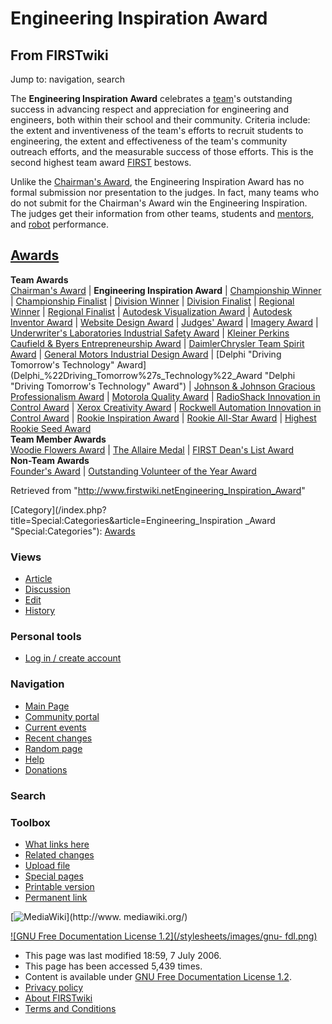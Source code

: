 # Engineering Inspiration Award

## From FIRSTwiki

Jump to: navigation, search

The **Engineering Inspiration Award** celebrates a [team](team)'s outstanding success in advancing respect and appreciation for engineering and engineers, both within their school and their community. Criteria include: the extent and inventiveness of the team's efforts to recruit students to engineering, the extent and effectiveness of the team's community outreach efforts, and the measurable success of those efforts. This is the second highest team award [FIRST](first) bestows.

Unlike the [Chairman's Award](Chairman%27s_Award "Chairman's Award"), the Engineering Inspiration Award has no formal submission nor presentation to the judges. In fact, many teams who do not submit for the Chairman's Award win the Engineering Inspiration. The judges get their information from other teams, students and [mentors](Mentor "Mentor"), and [robot](robot) performance.

## [Awards](Awards "Awards")

**Team Awards**<br>
[Chairman's Award](Chairman%27s_Award "Chairman's Award") | **Engineering Inspiration Award** | [Championship Winner](Championship_Winner "Championship Winner") | [Championship Finalist](Championship_Finalist "Championship Finalist") | [Division Winner](Division_Winner "Division Winner") | [Division Finalist](Division_Finalist "Division Finalist") | [Regional Winner](Regional_Winner "Regional Winner") | [Regional Finalist](Regional_Finalist "Regional Finalist") | [Autodesk Visualization Award](Autodesk_Visualization_Award "Autodesk
Visualization Award") | [Autodesk Inventor Award](Autodesk_Inventor_Award "Autodesk Inventor Award") | [Website Design Award](Website_Design_Award "Website Design Award") | [Judges' Award](Judges%27_Award "Judges' Award") | [Imagery Award](Imagery_Award "Imagery Award") | [Underwriter's Laboratories Industrial Safety Award](Underwriter%27s_Laboratories_Industrial_Safety_Award "Underwriter's Laboratories Industrial Safety Award") | [Kleiner Perkins Caufield & Byers Entrepreneurship Award](Kleiner_Perkins_Caufield_%26_Byers_Entrepreneurship_Award "Kleiner Perkins Caufield & Byers Entrepreneurship Award") | [DaimlerChrysler Team Spirit Award](DaimlerChrysler_Team_Spirit_Award "DaimlerChrysler Team Spirit Award") | [General Motors Industrial Design Award](General_Motors_Industrial_Design_Award "General Motors
Industrial Design Award") | [Delphi "Driving Tomorrow's Technology" Award](Delphi_%22Driving_Tomorrow%27s_Technology%22_Award "Delphi
"Driving Tomorrow's Technology" Award") | [Johnson & Johnson Gracious Professionalism Award](Johnson_%26_Johnson_Gracious_Professionalism_Award "Johnson
& Johnson Gracious Professionalism Award") | [Motorola Quality Award](Motorola_Quality_Award "Motorola Quality Award") | [RadioShack Innovation in Control Award](RadioShack_Innovation_in_Control_Award "RadioShack
Innovation in Control Award") | [Xerox Creativity Award](Xerox_Creativity_Award "Xerox Creativity Award") | [Rockwell Automation Innovation in Control Award](Rockwell_Automation_Innovation_in_Control_Award "Rockwell
Automation Innovation in Control Award") | [Rookie Inspiration Award](Rookie_Inspiration_Award "Rookie Inspiration Award") | [Rookie All-Star Award](Rookie_All-Star_Award "Rookie All-Star
Award") | [Highest Rookie Seed Award](Highest_Rookie_Seed_Award "Highest Rookie Seed Award")<br>
**Team Member Awards**<br>
[Woodie Flowers Award](Woodie_Flowers_Award "Woodie Flowers Award") | [The Allaire Medal](The_Allaire_Medal "The Allaire Medal") | [FIRST Dean's List Award](FIRST_Dean%27s_List_Award "FIRST Dean's
List Award")<br>
**Non-Team Awards**<br>
[Founder's Award](Founder%27s_Award "Founder's Award") | [Outstanding Volunteer of the Year Award](Outstanding_Volunteer_of_the_Year_Award "Outstanding
Volunteer of the Year Award")

Retrieved from "<http://www.firstwiki.netEngineering_Inspiration_Award>"

[Category](/index.php?title=Special:Categories&article=Engineering_Inspiration
_Award "Special:Categories"): [Awards](Category:Awards "Category:Awards")

### Views

- [Article](Engineering_Inspiration_Award)
- [Discussion](/index.php?title=Talk:Engineering_Inspiration_Award&action=edit)
- [Edit](/index.php?title=Engineering_Inspiration_Award&action=edit)
- [History](/index.php?title=Engineering_Inspiration_Award&action=history)

### Personal tools

- [Log in / create account](/index.php?title=Special:Userlogin&returnto=Engineering_Inspiration_Award)

[](Main_Page "Main Page")

### Navigation

- [Main Page](Main_Page)
- [Community portal](FIRSTwiki:Community_portal)
- [Current events](Current_events)
- [Recent changes](Special:Recentchanges)
- [Random page](Special:Random)
- [Help](FIRSTwiki:Help)
- [Donations](FIRSTwiki:Site_support)

### Search

### Toolbox

- [What links here](Special:Whatlinkshere/Engineering_Inspiration_Award)
- [Related changes](Special:Recentchangeslinked/Engineering_Inspiration_Award)
- [Upload file](Special:Upload)
- [Special pages](Special:Specialpages)
- [Printable version](/index.php?title=Engineering_Inspiration_Award&printable=yes)
- [Permanent link](/index.php?title=Engineering_Inspiration_Award&oldid=48550)

[![MediaWiki](/skins/common/images/poweredby_mediawiki_88x31.png)](http://www.
mediawiki.org/)

[![GNU Free Documentation License 1.2](/stylesheets/images/gnu-
fdl.png)](http://www.gnu.org/copyleft/fdl.html)

- This page was last modified 18:59, 7 July 2006.
- This page has been accessed 5,439 times.
- Content is available under [GNU Free Documentation License 1.2](http://www.gnu.org/copyleft/fdl.html "http://www.gnu.org/copyleft/fdl.html").
- [Privacy policy](FIRSTwiki:Privacy_policy "FIRSTwiki:Privacy policy")
- [About FIRSTwiki](FIRSTwiki:About "FIRSTwiki:About")
- [Terms and Conditions](FIRSTwiki:Terms_and_conditions "FIRSTwiki:Terms and conditions")
